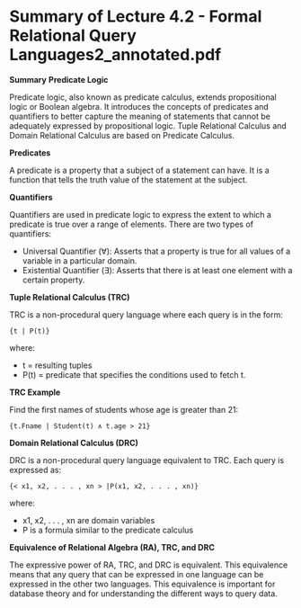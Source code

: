 # Summary of Lecture 4.2 - Formal Relational Query Languages2_annotated.pdf

**Summary**
**Predicate Logic**

Predicate logic, also known as predicate calculus, extends propositional logic or Boolean algebra. It introduces the concepts of predicates and quantifiers to better capture the meaning of statements that cannot be adequately expressed by propositional logic. Tuple Relational Calculus and Domain Relational Calculus are based on Predicate Calculus.

**Predicates**

A predicate is a property that a subject of a statement can have. It is a function that tells the truth value of the statement at the subject.

**Quantifiers**

Quantifiers are used in predicate logic to express the extent to which a predicate is true over a range of elements. There are two types of quantifiers:

- Universal Quantifier (∀): Asserts that a property is true for all values of a variable in a particular domain.
- Existential Quantifier (∃): Asserts that there is at least one element with a certain property.

**Tuple Relational Calculus (TRC)**

TRC is a non-procedural query language where each query is in the form:

```
{t | P(t)}
```

where:

- t = resulting tuples
- P(t) = predicate that specifies the conditions used to fetch t.

**TRC Example**

Find the first names of students whose age is greater than 21:

```
{t.Fname | Student(t) ∧ t.age > 21}
```

**Domain Relational Calculus (DRC)**

DRC is a non-procedural query language equivalent to TRC. Each query is expressed as:

```
{< x1, x2, . . . , xn > |P(x1, x2, . . . , xn)}
```

where:

- x1, x2, . . . , xn are domain variables
- P is a formula similar to the predicate calculus

**Equivalence of Relational Algebra (RA), TRC, and DRC**

The expressive power of RA, TRC, and DRC is equivalent. This equivalence means that any query that can be expressed in one language can be expressed in the other two languages. This equivalence is important for database theory and for understanding the different ways to query data.
